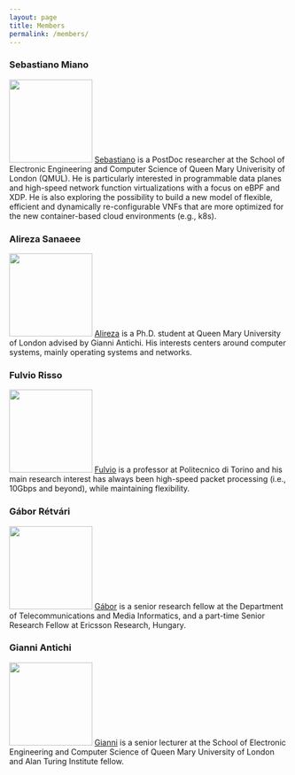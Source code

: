 ```yaml
---
layout: page
title: Members
permalink: /members/
---
```



### Sebastiano Miano
<img src="https://sebymiano.github.io/author/sebastiano-miano/avatar_hu86a7dc17347d16542298c95f79ef7dc9_142459_270x270_fill_q90_lanczos_center.jpg" width="150" height="150"> [Sebastiano](https://sebymiano.github.io/) is a PostDoc researcher at the School of Electronic Engineering and Computer Science of Queen Mary Univerisity of London (QMUL). He is particularly interested in programmable data planes and high-speed network function virtualizations with a focus on eBPF and XDP. He is also exploring the possibility to build a new model of flexible, efficient and dynamically re-configurable VNFs that are more optimized for the new container-based cloud environments (e.g., k8s).

### Alireza Sanaeee
<img src="https://raw.githubusercontent.com/sarsanaee/jekyll-now/master/images/my_pix.jpg" width="150" height="150"> [Alireza](https://sarsanaee.github.io/) is a Ph.D. student at Queen Mary University of London advised by Gianni Antichi. His interests centers around computer systems, mainly operating systems and networks.

### Fulvio Risso
<img src="{{ site.baseurl }}/images/fulvio.jpeg" width="150" height="150"> [Fulvio](https://fulvio.frisso.net/) is a professor at Politecnico di Torino and his main research interest has always been high-speed packet processing (i.e., 10Gbps and beyond), while maintaining flexibility.

### Gábor Rétvári
<img src="http://lendulet.tmit.bme.hu/~retvari/retvari.portre.png" width="150" height="150"> [Gábor](http://lendulet.tmit.bme.hu/~retvari/) is a senior research fellow at the Department of Telecommunications and Media Informatics, and a part-time Senior Research Fellow at Ericsson Research, Hungary. 

### Gianni Antichi 
<img src="https://gianniantichi.github.io/img/gianni.png" width="150" height="150"> [Gianni](https://gianniantichi.github.io/) is a senior lecturer at the School of Electronic Engineering and Computer Science of Queen Mary University of London and Alan Turing Institute fellow.
